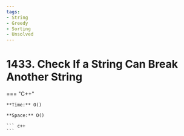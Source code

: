 ```yaml
---
tags:
- String
- Greedy
- Sorting
- Unsolved
---
```



# 1433. Check If a String Can Break Another String

=== "C++"

    **Time:** O()

    **Space:** O()

    ``` c++
    ```